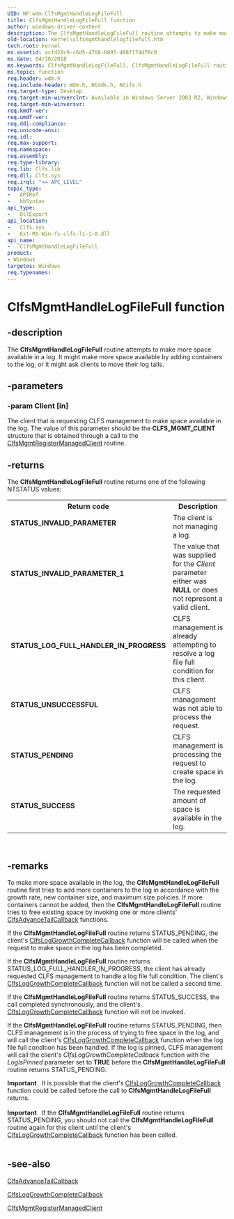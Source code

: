 ```yaml
---
UID: NF:wdm.ClfsMgmtHandleLogFileFull
title: ClfsMgmtHandleLogFileFull function
author: windows-driver-content
description: The ClfsMgmtHandleLogFileFull routine attempts to make more space available in a log. It might make more space available by adding containers to the log, or it might ask clients to move their log tails.
old-location: kernel\clfsmgmthandlelogfilefull.htm
tech.root: kernel
ms.assetid: acfd28c9-c6d5-4768-b095-488f174d78c0
ms.date: 04/30/2018
ms.keywords: ClfsMgmtHandleLogFileFull, ClfsMgmtHandleLogFileFull routine [Kernel-Mode Driver Architecture], Clfs_management_244be38f-f0dc-45db-b0c2-ccdee1290840.xml, kernel.clfsmgmthandlelogfilefull, wdm/ClfsMgmtHandleLogFileFull
ms.topic: function
req.header: wdm.h
req.include-header: Wdm.h, Ntddk.h, Ntifs.h
req.target-type: Desktop
req.target-min-winverclnt: Available in Windows Server 2003 R2, Windows Vista, and later versions of Windows.
req.target-min-winversvr: 
req.kmdf-ver: 
req.umdf-ver: 
req.ddi-compliance: 
req.unicode-ansi: 
req.idl: 
req.max-support: 
req.namespace: 
req.assembly: 
req.type-library: 
req.lib: Clfs.lib
req.dll: Clfs.sys
req.irql: "<= APC_LEVEL"
topic_type:
-	APIRef
-	kbSyntax
api_type:
-	DllExport
api_location:
-	Clfs.sys
-	Ext-MS-Win-fs-clfs-l1-1-0.dll
api_name:
-	ClfsMgmtHandleLogFileFull
product:
- Windows
targetos: Windows
req.typenames: 
---
```


# ClfsMgmtHandleLogFileFull function


## -description


The <b>ClfsMgmtHandleLogFileFull</b> routine attempts to make more space available in a log. It might make more space available by adding containers to the log, or it might ask clients to move their log tails.


## -parameters




### -param Client [in]

The client that is requesting CLFS management to make space available in the log. The value of this parameter should be the <b>CLFS_MGMT_CLIENT</b> structure that is obtained through a call to the <a href="https://msdn.microsoft.com/library/windows/hardware/ff541642">ClfsMgmtRegisterManagedClient</a> routine.


## -returns



The <b>ClfsMgmtHandleLogFileFull</b> routine returns one of the following NTSTATUS values:

<table>
<tr>
<th>Return code</th>
<th>Description</th>
</tr>
<tr>
<td width="40%">
<dl>
<dt><b>STATUS_INVALID_PARAMETER</b></dt>
</dl>
</td>
<td width="60%">
The client is not managing a log.

</td>
</tr>
<tr>
<td width="40%">
<dl>
<dt><b>STATUS_INVALID_PARAMETER_1</b></dt>
</dl>
</td>
<td width="60%">
The value that was supplied for the <i>Client</i> parameter either was <b>NULL</b> or does not represent a valid client.

</td>
</tr>
<tr>
<td width="40%">
<dl>
<dt><b>STATUS_LOG_FULL_HANDLER_IN_PROGRESS</b></dt>
</dl>
</td>
<td width="60%">
CLFS management is already attempting to resolve a log file full condition for this client.

</td>
</tr>
<tr>
<td width="40%">
<dl>
<dt><b>STATUS_UNSUCCESSFUL</b></dt>
</dl>
</td>
<td width="60%">
CLFS management was not able to process the request.

</td>
</tr>
<tr>
<td width="40%">
<dl>
<dt><b>STATUS_PENDING</b></dt>
</dl>
</td>
<td width="60%">
CLFS management is processing the request to create space in the log. 

</td>
</tr>
<tr>
<td width="40%">
<dl>
<dt><b>STATUS_SUCCESS</b></dt>
</dl>
</td>
<td width="60%">
The requested amount of space is available in the log.

</td>
</tr>
</table>
 




## -remarks



To make more space available in the log, the <b>ClfsMgmtHandleLogFileFull</b> routine first tries to add more containers to the log in accordance with the growth rate, new container size, and maximum size policies. If more containers cannot be added, then the <b>ClfsMgmtHandleLogFileFull</b> routine tries to free existing space by invoking one or more clients' <a href="https://msdn.microsoft.com/library/windows/hardware/ff540776">ClfsAdvanceTailCallback</a> functions.

If the <b>ClfsMgmtHandleLogFileFull</b> routine returns STATUS_PENDING, the client's <a href="https://msdn.microsoft.com/library/windows/hardware/ff541562">ClfsLogGrowthCompleteCallback</a> function will be called when the request to make space in the log has been completed.

If the <b>ClfsMgmtHandleLogFileFull</b> routine returns STATUS_LOG_FULL_HANDLER_IN_PROGRESS, the client has already requested CLFS management to handle a log file full condition. The client's <a href="https://msdn.microsoft.com/library/windows/hardware/ff541562">ClfsLogGrowthCompleteCallback</a> function will not be called a second time.

If the <b>ClfsMgmtHandleLogFileFull</b> routine returns STATUS_SUCCESS, the call completed synchronously, and the client's <a href="https://msdn.microsoft.com/library/windows/hardware/ff541562">ClfsLogGrowthCompleteCallback</a> function will not be invoked.

If the <b>ClfsMgmtHandleLogFileFull</b> routine returns STATUS_PENDING, then CLFS management is in the process of trying to free space in the log, and will call the client's <a href="https://msdn.microsoft.com/library/windows/hardware/ff541562">ClfsLogGrowthCompleteCallback</a> function when the log file full condition has been handled. If the log is pinned, CLFS management will call the client's <i>ClfsLogGrowthCompleteCallback</i> function with the <i>LogIsPinned</i> parameter set to <b>TRUE</b> before the <b>ClfsMgmtHandleLogFileFull</b> routine returns STATUS_PENDING.

<div class="alert"><b>Important</b>    It is possible that the client's <a href="https://msdn.microsoft.com/library/windows/hardware/ff541562">ClfsLogGrowthCompleteCallback</a> function could be called before the call to <b>ClfsMgmtHandleLogFileFull</b> returns.</div>
<div> </div>
<div class="alert"><b>Important</b>    If the <b>ClfsMgmtHandleLogFileFull</b> routine returns STATUS_PENDING, you should not call the <b>ClfsMgmtHandleLogFileFull</b> routine again for this client until the client's <a href="https://msdn.microsoft.com/library/windows/hardware/ff541562">ClfsLogGrowthCompleteCallback</a> function has been called.</div>
<div> </div>



## -see-also




<a href="https://msdn.microsoft.com/library/windows/hardware/ff540776">ClfsAdvanceTailCallback</a>



<a href="https://msdn.microsoft.com/library/windows/hardware/ff541562">ClfsLogGrowthCompleteCallback</a>



<a href="https://msdn.microsoft.com/library/windows/hardware/ff541642">ClfsMgmtRegisterManagedClient</a>
 

 

